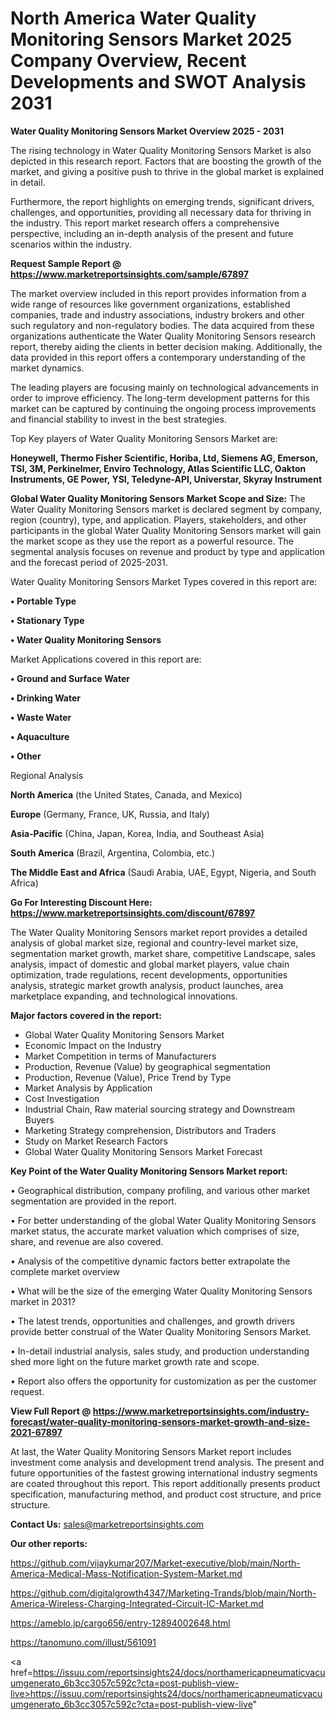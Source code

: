 # North America Water Quality Monitoring Sensors Market 2025 Company Overview, Recent Developments and SWOT Analysis 2031

<Strong> Water Quality Monitoring Sensors Market Overview 2025 - 2031</strong>

The rising technology in Water Quality Monitoring Sensors Market is also depicted in this research report. Factors that are boosting the growth of the market, and giving a positive push to thrive in the global market is explained in detail.

Furthermore, the report highlights on emerging trends, significant drivers, challenges, and opportunities, providing all necessary data for thriving in the industry. This report market research offers a comprehensive perspective, including an in-depth analysis of the present and future scenarios within the industry.

<strong>Request Sample Report @ <a href=https://www.marketreportsinsights.com/sample/67897>https://www.marketreportsinsights.com/sample/67897</a></strong>

The market overview included in this report provides information from a wide range of resources like government organizations, established companies, trade and industry associations, industry brokers and other such regulatory and non-regulatory bodies. The data acquired from these organizations authenticate the Water Quality Monitoring Sensors research report, thereby aiding the clients in better decision making. Additionally, the data provided in this report offers a contemporary understanding of the market dynamics.

The leading players are focusing mainly on technological advancements in order to improve efficiency. The long-term development patterns for this market can be captured by continuing the ongoing process improvements and financial stability to invest in the best strategies.

Top Key players of Water Quality Monitoring Sensors Market are:

<strong>Honeywell, Thermo Fisher Scientific, Horiba, Ltd, Siemens AG, Emerson, TSI, 3M, Perkinelmer, Enviro Technology, Atlas Scientific LLC, Oakton Instruments, GE Power, YSI, Teledyne-API, Universtar, Skyray Instrument</strong>

<strong><b>Global Water Quality Monitoring Sensors Market Scope and Size:</b></strong>
The Water Quality Monitoring Sensors market is declared segment by company, region (country), type, and application. Players, stakeholders, and other participants in the global Water Quality Monitoring Sensors market will gain the market scope as they use the report as a powerful resource. The segmental analysis focuses on revenue and product by type and application and the forecast period of 2025-2031.

Water Quality Monitoring Sensors Market Types covered in this report are:

<strong>• Portable Type

• Stationary Type

• Water Quality Monitoring Sensors</strong>

Market Applications covered in this report are:

<strong>• Ground and Surface Water

• Drinking Water

• Waste Water

• Aquaculture

• Other</strong> 

Regional Analysis

<strong>North America</strong> (the United States, Canada, and Mexico)

<strong>Europe</strong> (Germany, France, UK, Russia, and Italy)

<strong>Asia-Pacific</strong> (China, Japan, Korea, India, and Southeast Asia)

<strong>South America</strong> (Brazil, Argentina, Colombia, etc.)

<strong>The Middle East and Africa</strong> (Saudi Arabia, UAE, Egypt, Nigeria, and South Africa)

<strong>Go For Interesting Discount Here: <a href=https://www.marketreportsinsights.com/discount/67897>https://www.marketreportsinsights.com/discount/67897</a></strong>

The Water Quality Monitoring Sensors market report provides a detailed analysis of global market size, regional and country-level market size, segmentation market growth, market share, competitive Landscape, sales analysis, impact of domestic and global market players, value chain optimization, trade regulations, recent developments, opportunities analysis, strategic market growth analysis, product launches, area marketplace expanding, and technological innovations.

<strong><b>Major factors covered in the report:</b></strong>
<ul>
  <li>Global Water Quality Monitoring Sensors Market </li>
  <li>Economic Impact on the Industry</li>
  <li>Market Competition in terms of Manufacturers</li>
  <li>Production, Revenue (Value) by geographical segmentation</li>
  <li>Production, Revenue (Value), Price Trend by Type</li>
  <li>Market Analysis by Application</li>
  <li>Cost Investigation</li>
  <li>Industrial Chain, Raw material sourcing strategy and Downstream Buyers</li>
  <li>Marketing Strategy comprehension, Distributors and Traders</li>
  <li>Study on Market Research Factors</li>
  <li>Global Water Quality Monitoring Sensors Market Forecast</li>
</ul>

<strong><b>Key Point of the Water Quality Monitoring Sensors Market report:</b></strong>

• Geographical distribution, company profiling, and various other market segmentation are provided in the report.

• For better understanding of the global Water Quality Monitoring Sensors market status, the accurate market valuation which comprises of size, share, and revenue are also covered.

• Analysis of the competitive dynamic factors better extrapolate the complete market overview

• What will be the size of the emerging Water Quality Monitoring Sensors market in 2031?

• The latest trends, opportunities and challenges, and growth drivers provide better construal of the Water Quality Monitoring Sensors Market.

• In-detail industrial analysis, sales study, and production understanding shed more light on the future market growth rate and scope.

• Report also offers the opportunity for customization as per the customer request.

<strong><b>View Full Report @ <a href=https://www.marketreportsinsights.com/industry-forecast/water-quality-monitoring-sensors-market-growth-and-size-2021-67897>https://www.marketreportsinsights.com/industry-forecast/water-quality-monitoring-sensors-market-growth-and-size-2021-67897</a></b></strong>


At last, the Water Quality Monitoring Sensors Market report includes investment come analysis and development trend analysis. The present and future opportunities of the fastest growing international industry segments are coated throughout this report. This report additionally presents product specification, manufacturing method, and product cost structure, and price structure.

<strong>Contact Us:</strong>
sales@marketreportsinsights.com

<strong>Our other reports:</strong>

<a href=https://github.com/vijaykumar207/Market-executive/blob/main/North-America-Medical-Mass-Notification-System-Market.md>https://github.com/vijaykumar207/Market-executive/blob/main/North-America-Medical-Mass-Notification-System-Market.md</a>

<a href=https://github.com/digitalgrowth4347/Marketing-Trands/blob/main/North-America-Wireless-Charging-Integrated-Circuit-IC-Market.md>https://github.com/digitalgrowth4347/Marketing-Trands/blob/main/North-America-Wireless-Charging-Integrated-Circuit-IC-Market.md</a>

<a href=https://ameblo.jp/cargo656/entry-12894002648.html>https://ameblo.jp/cargo656/entry-12894002648.html</a>

<a href=https://tanomuno.com/illust/561091>https://tanomuno.com/illust/561091</a>

<a href=https://issuu.com/reportsinsights24/docs/northamericapneumaticvacuumgenerato_6b3cc3057c592c?cta=post-publish-view-live>https://issuu.com/reportsinsights24/docs/northamericapneumaticvacuumgenerato_6b3cc3057c592c?cta=post-publish-view-live</a>"
